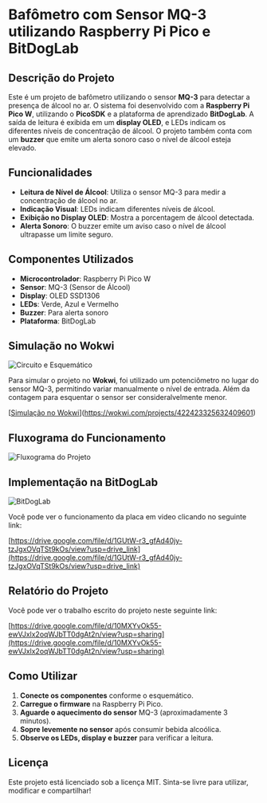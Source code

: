 # Bafômetro com Sensor MQ-3 utilizando Raspberry Pi Pico e BitDogLab

## Descrição do Projeto

Este é um projeto de bafômetro utilizando o sensor **MQ-3** para detectar a presença de álcool no ar. O sistema foi desenvolvido com a **Raspberry Pi Pico W**, utilizando o **PicoSDK** e a plataforma de aprendizado **BitDogLab**. A saída de leitura é exibida em um **display OLED**, e LEDs indicam os diferentes níveis de concentração de álcool. O projeto também conta com um **buzzer** que emite um alerta sonoro caso o nível de álcool esteja elevado.

## Funcionalidades

- **Leitura de Nível de Álcool**: Utiliza o sensor MQ-3 para medir a concentração de álcool no ar.
- **Indicação Visual**: LEDs indicam diferentes níveis de álcool.
- **Exibição no Display OLED**: Mostra a porcentagem de álcool detectada.
- **Alerta Sonoro**: O buzzer emite um aviso caso o nível de álcool ultrapasse um limite seguro.

## Componentes Utilizados

- **Microcontrolador**: Raspberry Pi Pico W
- **Sensor**: MQ-3 (Sensor de Álcool)
- **Display**: OLED SSD1306
- **LEDs**: Verde, Azul e Vermelho
- **Buzzer**: Para alerta sonoro
- **Plataforma**: BitDogLab

## Simulação no Wokwi

![Circuito e Esquemático](https://i.imgur.com/uDFc9Ah.png)

Para simular o projeto no **Wokwi**, foi utilizado um potenciômetro no lugar do sensor MQ-3, permitindo variar manualmente o nível de entrada. Além da contagem para esquentar o sensor ser consideralvelmente menor.

[[Simulação no Wokwi](https://www.wokwi.com/projects/422423325632409601)](https://wokwi.com/projects/422423325632409601)

## Fluxograma do Funcionamento

![Fluxograma do Projeto](https://i.imgur.com/bFbbROv.png)

## Implementação na BitDogLab

![BitDogLab](https://i.imgur.com/b1OIMVR.png)

Você pode ver o funcionamento da placa em video clicando no seguinte link:

[https://drive.google.com/file/d/1GUtW-r3_gfAd40jy-tzJgxOVqTSt9kOs/view?usp=drive_link](https://drive.google.com/file/d/1GUtW-r3_gfAd40jy-tzJgxOVqTSt9kOs/view?usp=drive_link)

## Relatório do Projeto

Você pode ver o trabalho escrito do projeto neste seguinte link:

[https://drive.google.com/file/d/10MXYvOk55-ewVJxlx2oqWJbTT0dgAt2n/view?usp=sharing](https://drive.google.com/file/d/10MXYvOk55-ewVJxlx2oqWJbTT0dgAt2n/view?usp=sharing)

## Como Utilizar

1. **Conecte os componentes** conforme o esquemático.
2. **Carregue o firmware** na Raspberry Pi Pico.
3. **Aguarde o aquecimento do sensor** MQ-3 (aproximadamente 3 minutos).
4. **Sopre levemente no sensor** após consumir bebida alcoólica.
5. **Observe os LEDs, display e buzzer** para verificar a leitura.



## Licença

Este projeto está licenciado sob a licença MIT. Sinta-se livre para utilizar, modificar e compartilhar!

